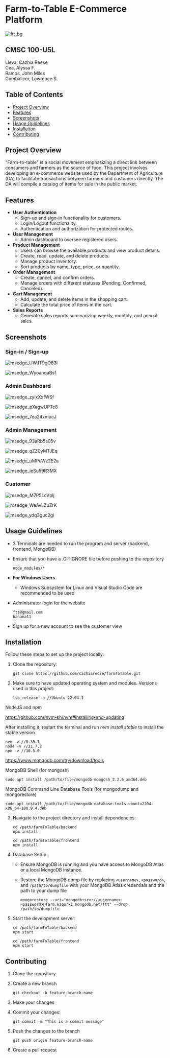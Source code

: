 # Farm-to-Table E-Commerce Platform

![ftt_bg](https://github.com/cazhiareese/farmToTable/assets/146474697/980b6e82-077f-42ad-ba26-7bcc921cc0ed)

## CMSC 100-U5L
Lleva, Cazhia Reese  
Cea, Alyssa F.  
Ramos, John Miles  
Combalicer, Lawrence S. 

## Table of Contents
- [Project Overview](#project-overview)
- [Features](#features)
- [Screenshots](#screenshots)
- [Usage Guidelines](#usage-guidelines)
- [Installation](#installation)
- [Contributing](#contributing)

## Project Overview
"Farm-to-table" is a social movement emphasizing a direct link between consumers and farmers as the source of food. This project involves developing an e-commerce website used by the Department of Agriculture (DA) to facilitate transactions between farmers and customers directly. The DA will compile a catalog of items for sale in the public market.

## Features
- **User Authentication**
  - Sign-up and sign-in functionality for customers.
  - Login/Logout functionality.
  - Authentication and authorization for protected routes.
- **User Management**
  - Admin dashboard to oversee registered users.
- **Product Management**
  - Users can browse the available products and view product details.
  - Create, read, update, and delete products.
  - Manage product inventory.
  - Sort products by name, type, price, or quantity.
- **Order Management**
  - Create, cancel, and confirm orders.
  - Manage orders with different statuses (Pending, Confirmed, Canceled).
- **Cart Management**
  - Add, update, and delete items in the shopping cart.
  - Calculate the total price of items in the cart.
- **Sales Reports**
  - Generate sales reports summarizing weekly, monthly, and annual sales.

## Screenshots

### Sign-in / Sign-up

![msedge_UWJT9gO83I](https://github.com/cazhiareese/farmToTable/assets/146474697/8c1d7b64-2174-4a90-bdae-06489d5d4fad)

![msedge_WyoanqaBsf](https://github.com/cazhiareese/farmToTable/assets/146474697/602a11ae-bae5-4ca0-ad8c-fcd0af82c81d)


### Admin Dashboard

![msedge_zylxXxfWSf](https://github.com/cazhiareese/farmToTable/assets/146474697/d0b56b78-4edf-41cd-ac67-19cd8a75a100)

![msedge_pXagwUPTc8](https://github.com/cazhiareese/farmToTable/assets/146474697/58ba4dab-7ec5-4bf0-9335-6217129f664f)

![msedge_7ea24xmucJ](https://github.com/cazhiareese/farmToTable/assets/146474697/f825214a-66f6-4025-b970-8edca761507c)

### Admin Management

![msedge_93aRb5s05v](https://github.com/cazhiareese/farmToTable/assets/146474697/6326947c-7ee7-4165-9bc7-c5082188fe3e)

![msedge_qZZ0yMTJEq](https://github.com/cazhiareese/farmToTable/assets/146474697/2b42f413-44e3-4f5f-8b2e-2317aab4c159)

![msedge_uMPeWz2E2a](https://github.com/cazhiareese/farmToTable/assets/146474697/e685a044-5e02-4342-8383-c3bb74d6c530)

![msedge_ieSu59R3MX](https://github.com/cazhiareese/farmToTable/assets/146474697/d257910a-aff5-4047-823e-ddc8f9301ca1)

### Customer

![msedge_M7P5LcVplj](https://github.com/cazhiareese/farmToTable/assets/146474697/6ce20d69-f0a2-4fe8-97bc-d789770c9ab5)

![msedge_WeAvLZuZrK](https://github.com/cazhiareese/farmToTable/assets/146474697/6f3edc23-022e-4a22-8b11-143c616bb061)

![msedge_ydq3guc2gi](https://github.com/cazhiareese/farmToTable/assets/146474697/c7239abf-d2a4-40ce-87be-b20a7a8a0ee9)


## Usage Guidelines
- 3 Terminals are needed to run the program and server (backend, frontend, MongoDB)
- Ensure that you have a .GITIGNORE file before pushing to the repository
  
      node_modules/*
  
- **For Windows Users**
  - Windows Subsystem for Linux and Visual Studio Code are recommended to be used     
      
- Administrator login for the website

      ftt@gmail.com
      banana11

- Sign up for a new account to see the customer view

## Installation
Follow these steps to set up the project locally:

1. Clone the repository:

       git clone https://github.com/cazhiareese/farmToTable.git

2. Make sure to have updated operating system and modules. Versions used in this project:

       lsb_release -a //Ubuntu 22.04.1

NodeJS and npm

https://github.com/nvm-sh/nvm#installing-and-updating

After installing it, restart the terminal and run *nvm install stable* to install the stable version

    nvm -v //0.39.7
    node -v //21.7.2
    npm -v //10.5.0

https://www.mongodb.com/try/download/tools

MongoDB Shell (for mongosh)

    sudo apt install /path/to/file/mongodb-mongosh_2.2.6_amd64.deb
    
MongoDB Command Line Database Tools (for mongodump and mongorestore)

    sudo apt install /path/to/file/mongodb-database-tools-ubuntu2204-x86_64-100.9.4.deb

3. Navigate to the project directory and install dependencies:

       cd /path/farmToTable/backend
       npm install

       cd /path/farmToTable/frontend
       npm install

4. Database Setup
   - Ensure MongoDB is running and you have access to MongoDB Atlas or a local MongoDB instance.
   - Restore the MongoDB dump file by replacing `<username>`, `<password>`, and `/path/to/dumpfile` with your MongoDB Atlas credentials and the path to your dump file

         mongorestore --uri="mongodb+srv://<username>:<password>@farm.kzqurki.mongodb.net/ftt" --drop /path/to/dumpfile

6. Start the development server:

       cd /path/farmToTable/backend
       npm start

       cd /path/farmToTable/frontend
       npm start

## Contributing

1. Clone the repository

2. Create a new branch

       git checkout -b feature-branch-name

3. Make your changes

4. Commit your changes:

       git commit -m "This is a commit message"

5. Push the changes to the branch 

       git push origin feature-branch-name

6. Create a pull request

